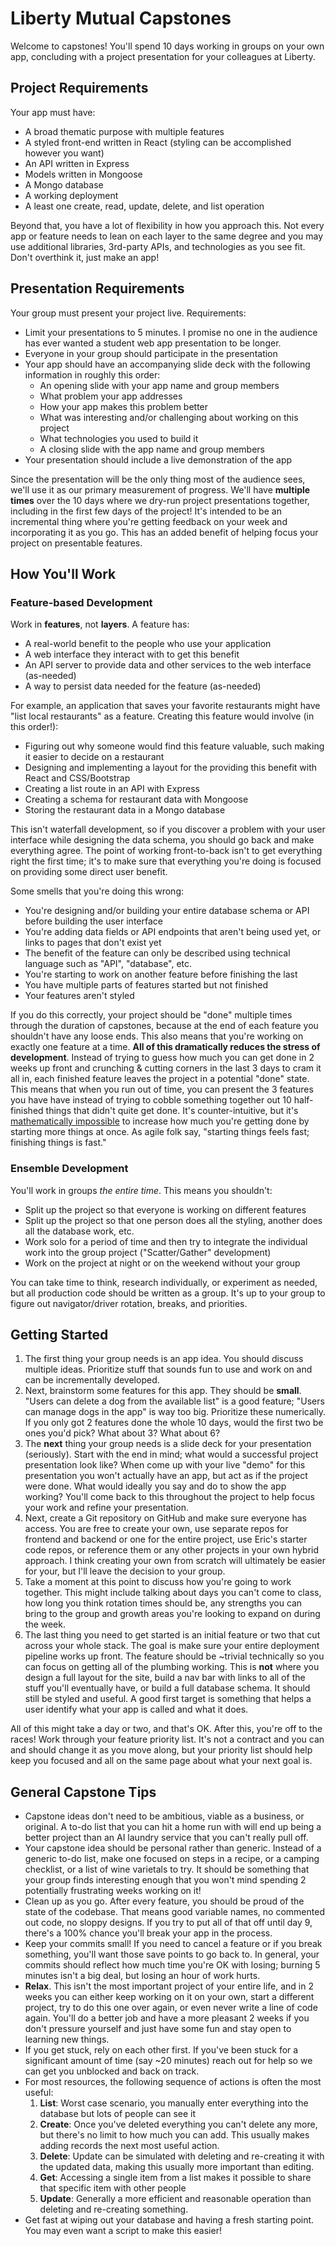 # Liberty Mutual Capstones

Welcome to capstones! You'll spend 10 days working in groups on your own app, concluding with a project presentation for your colleagues at Liberty.

## Project Requirements

Your app must have:

* A broad thematic purpose with multiple features
* A styled front-end written in React (styling can be accomplished however you want)
* An API written in Express
* Models written in Mongoose
* A Mongo database
* A working deployment
* A least one create, read, update, delete, and list operation

Beyond that, you have a lot of flexibility in how you approach this. Not every app or feature needs to lean on each layer to the same degree and you may use additional libraries, 3rd-party APIs, and technologies as you see fit.  Don't overthink it, just make an app!

## Presentation Requirements

Your group must present your project live. Requirements:

* Limit your presentations to 5 minutes. I promise no one in the audience has ever wanted a student web app presentation to be longer.
* Everyone in your group should participate in the presentation
* Your app should have an accompanying slide deck with the following information in roughly this order:
	* An opening slide with your app name and group members
	* What problem your app addresses
	* How your app makes this problem better
	* What was interesting and/or challenging about working on this project
	* What technologies you used to build it
	* A closing slide with the app name and group members
* Your presentation should include a live demonstration of the app

Since the presentation will be the only thing most of the audience sees, we'll use it as our primary measurement of progress. We'll have **multiple times** over the 10 days where we dry-run project presentations together, including in the first few days of the project! It's intended to be an incremental thing where you're getting feedback on your week and incorporating it as you go. This has an added benefit of helping focus your project on presentable features.

## How You'll Work

### Feature-based Development

Work in **features**, not **layers**. A feature has:

* A real-world benefit to the people who use your application
* A web interface they interact with to get this benefit
* An API server to provide data and other services to the web interface (as-needed)
* A way to persist data needed for the feature (as-needed)

For example, an application that saves your favorite restaurants might have "list local restaurants" as a feature. Creating this feature would involve (in this order!):

* Figuring out why someone would find this feature valuable, such making it easier to decide on a restaurant
* Designing and implementing a layout for the providing this benefit with React and CSS/Bootstrap
* Creating a list route in an API with Express
* Creating a schema for restaurant data with Mongoose
* Storing the restaurant data in a Mongo database

This isn't waterfall development, so if you discover a problem with your user interface while designing the data schema, you should go back and make everything agree. The point of working front-to-back isn't to get everything right the first time; it's to make sure that everything you're doing is focused on providing some direct user benefit.



Some smells that you're doing this wrong:

* You're designing and/or building your entire database schema or API before building the user interface
* You're adding data fields or API endpoints that aren't being used yet, or links to pages that don't exist yet
* The benefit of the feature can only be described using technical language such as "API", "database", etc.
* You're starting to work on another feature before finishing the last
* You have multiple parts of features started but not finished
* Your features aren't styled

If you do this correctly, your project should be "done" multiple times through the duration of capstones, because at the end of each feature you shouldn't have any loose ends. This also means that you're working on exactly one feature at a time. **All of this dramatically reduces the stress of development**. Instead of trying to guess how much you can get done in 2 weeks up front and crunching & cutting corners in the last 3 days to cram it all in, each finished feature leaves the project in a potential "done" state. This means that when you run out of time, you can present the 3 features you have have instead of trying to cobble something together out 10 half-finished things that didn't quite get done. It's counter-intuitive, but it's [mathematically impossible](https://en.wikipedia.org/wiki/Little%27s_law) to increase how much you're getting done by starting more things at once. As agile folk say, "starting things feels fast; finishing things is fast."

### Ensemble Development

You'll work in groups _the entire time_. This means you shouldn't:

* Split up the project so that everyone is working on different features
* Split up the project so that one person does all the styling, another does all the database work, etc.
* Work solo for a period of time and then try to integrate the individual work into the group project ("Scatter/Gather" development)
* Work on the project at night or on the weekend without your group

You can take time to think, research individually, or experiment as needed, but all production code should be written as a group. It's up to your group to figure out navigator/driver rotation, breaks, and priorities.

## Getting Started

1. The first thing your group needs is an app idea. You should discuss multiple ideas. Prioritize stuff that sounds fun to use and work on and can be incrementally developed.
2. Next, brainstorm some features for this app. They should be **small**. "Users can delete a dog from the available list" is a good feature; "Users can manage dogs in the app" is way too big. Prioritize these numerically. If you only got 2 features done the whole 10 days, would the first two be ones you'd pick? What about 3? What about 6?
3. The **next** thing your group needs is a slide deck for your presentation (seriously). Start with the end in mind; what would a successful project presentation look like? When come up with your live "demo" for this presentation you won't actually have an app, but act as if the project were done. What would ideally you say and do to show the app working? You'll come back to this throughout the project to help focus your work and refine your presentation.
3. Next, create a Git repository on GitHub and make sure everyone has access. You are free to create your own, use separate repos for frontend and backend or one for the entire project, use Eric's starter code repos, or reference them or any other projects in your own hybrid approach. I think creating your own from scratch will ultimately be easier for your, but I'll leave the decision to your group.
4. Take a moment at this point to discuss how you're going to work together. This might include talking about days you can't come to class, how long you think rotation times should be, any strengths you can bring to the group and growth areas you're looking to expand on during the week.
5. The last thing you need to get started is an initial feature or two that cut across your whole stack. The goal is make sure your entire deployment pipeline works up front. The feature should be ~trivial technically so you can focus on getting all of the plumbing working. This is **not** where you design a full layout for the site, build a nav bar with links to all of the stuff you'll eventually have, or build a full database schema. It should still be styled and useful. A good first target is something that helps a user identify what your app is called and what it does.

All of this might take a day or two, and that's OK. After this, you're off to the races! Work through your feature priority list. It's not a contract and you can and should change it as you move along, but your priority list should help keep you focused and all on the same page about what your next goal is.

## General Capstone Tips

* Capstone ideas don't need to be ambitious, viable as a business, or original. A to-do list that you can hit a home run with will end up being a better project than an AI laundry service that you can't really pull off.
* Your capstone idea should be personal rather than generic. Instead of a generic to-do list, make one focused on steps in a recipe, or a camping checklist, or a list of wine varietals to try. It should be something that your group finds interesting enough that you won't mind spending 2 potentially frustrating weeks working on it!
* Clean up as you go. After every feature, you should be proud of the state of the codebase. That means good variable names, no commented out code, no sloppy designs. If you try to put all of that off until day 9, there's a 100% chance you'll break your app in the process.
* Keep your commits small! If you need to cancel a feature or if you break something, you'll want those save points to go back to. In general, your commits should reflect how much time you're OK with losing; burning 5 minutes isn't a big deal, but losing an hour of work hurts.
* **Relax**. This isn't the most important project of your entire life, and in 2 weeks you can either keep working on it on your own, start a different project, try to do this one over again, or even never write a line of code again. You'll do a better job and have a more pleasant 2 weeks if you don't pressure yourself and just have some fun and stay open to learning new things.
* If you get stuck, rely on each other first. If you've been stuck for a significant amount of time (say ~20 minutes) reach out for help so we can get you unblocked and back on track.
* For most resources, the following sequence of actions is often the most useful:
	1. **List**: Worst case scenario, you manually enter everything into the database but lots of people can see it
	2. **Create**: Once you've deleted everything you can't delete any more, but there's no limit to how much you can add. This usually makes adding records the next most useful action.
	3. **Delete**: Update can be simulated with deleting and re-creating it with the updated data, making this usually more important than editing.
	4. **Get**: Accessing a single item from a list makes it possible to share that specific item with other people
	5. **Update**: Generally a more efficient and reasonable operation than deleting and re-creating something.
* Get fast at wiping out your database and having a fresh starting point. You may even want a script to make this easier!
